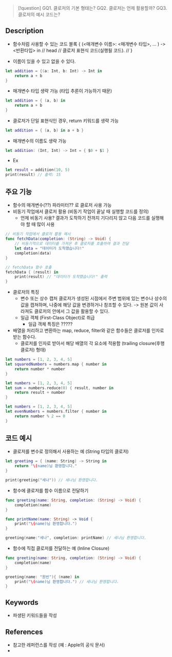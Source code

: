 >[!question]
>GQ1. 클로저의 기본 형태는? 
>GQ2. 클로저는 언제 활용할까?
>GQ3. 클로저의 예시 코드는?

## Description
- 함수처럼 사용할 수 있는 코드 블록
{ (<매개변수 이름>: <매개변수 타입>, ... ) -> <반환타입> in  // head
    // 클로저 표현식 코드(실행될 코드). // 
}

- 이름이 있을 수 있고 없을 수 있다.
```swift
let addition = {(a: Int, b: Int) -> Int in
	return a + b
}
```
- 매개변수 타입 생략 가능 (타입 추론이 가능하기 때문)
```swift
let addition = { (a, b) in 
	return a + b
}
```
- 클로저가 단일 표현식인 경우, return 키워드를 생략 가능
```swift
let addition = { (a, b) in a + b }
```
- 매개변수의 이름도 생략 가능
```swift
let addition: (Int, Int) -> Int = { $0 + $1 }
```
- Ex
```swift
let result = addition(10, 5)
print(result) // 출력: 15
```


## 주요 기능
+ 함수의 매개변수(??) 파라미터?? 로 클로저 사용 가능
+ 비동기 작업에서 클로저 활용 (비동기 작업이 끝날 때 실행할 코드를 정의)
	+ 언제 비동기 사용? 결과가 도착하기 전까지 기다리지 않고 다음 코드를 실행해야 할 때 많이 사용
```swift
// 비동기 작업에서 클로저 활용 예시
func fetchData(completion: (String) -> Void) {
    // 비동기적으로 데이터를 가져온 후 클로저를 호출하여 결과 전달
    let data = "데이터가 도착했습니다!"
    completion(data)
}

// fetchData 함수 호출
fetchData { (result) in
    print(result) // "데이터가 도착했습니다!" 출력
}
```
+ 클로저의 특징
	+ 변수 또는 상수 캡처
	  클로저가 생성된 시점에서 주변 범위에 있는 변수나 상수의 값을 캡쳐하며, 나중에 해당 값을 변경하거나 참조할 수 있다. -> 원본 값이 사라져도 클로저의 안에서 그 값을 활용할 수 있다.
	+ 일급 객체 (First-Class Object)로 취급
		+ 일급 객체 특징은 ?????
+ 배열을 처리하고 변환하는 map, reduce, filter와 같은 함수들은 클로저를 인자로 받는 함수다.
	+ 클로저를 인자로 받아서 해당 배열의 각 요소에 적용함 (trailing closure(후행클로저) 형태)
```swift
let numbers = [1, 2, 3, 4, 5] 
let squaredNumbers = numbers.map { number in 
	return number * number 
} 

let numbers = [1, 2, 3, 4, 5] 
let sum = numbers.reduce(0) { result, number in 
	return result + number 
} 

let numbers = [1, 2, 3, 4, 5] 
let evenNumbers = numbers.filter { number in 
	return number % 2 == 0 
}

```
## 코드 예시
+ 클로저를 변수로 정의해서 사용하는 예 (String 타입의 클로저)
``` swift
let greeting = { (name: String) -> String in 
	return "\(name)님 환영합니다." 
} 

print(greeting("세나")) // 세나님 환영합니다.
```

+ 함수에 클로저를 함수 이름으로 전달하기
``` swift
func greeting(name: String, completion: (String) -> Void) { 
	completion(name) 
} 

func printName(name: String) -> Void { 
	print("\(name)님 환영합니다.") 
} 

greeting(name:"세나", completion: printName) // 세나님 환영합니다.
```

+ 함수에 직접 클로저를 전달하는 예 (Inline Closure)
```swift
func greeting(name: String, completion: (String) -> Void) { 
	completion(name) 
} 

greeting(name: "원빈"){ (name) in 
	print("\(name)님 환영합니다.") // 세나님 환영합니다. 
}
```

## Keywords
+ 파생된 키워드들을 작성

## References
- 참고한 레퍼런스를 작성 (예 : Apple의 공식 문서)
- 